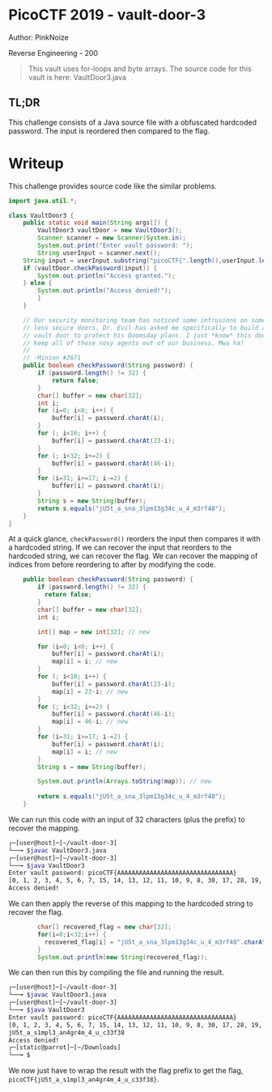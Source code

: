 # PicoCTF 2019 - vault-door-3
Author: PinkNoize

Reverse Engineering - 200

> This vault uses for-loops and byte arrays. The source code for this vault is here: VaultDoor3.java

## TL;DR

This challenge consists of a Java source file with a obfuscated hardcoded password. The input is reordered then compared to the flag.

# Writeup

This challenge provides source code like the similar problems.

```java
import java.util.*;

class VaultDoor3 {
    public static void main(String args[]) {
        VaultDoor3 vaultDoor = new VaultDoor3();
        Scanner scanner = new Scanner(System.in);
        System.out.print("Enter vault password: ");
        String userInput = scanner.next();
	String input = userInput.substring("picoCTF{".length(),userInput.length()-1);
	if (vaultDoor.checkPassword(input)) {
	    System.out.println("Access granted.");
	} else {
	    System.out.println("Access denied!");
        }
    }

    // Our security monitoring team has noticed some intrusions on some of the
    // less secure doors. Dr. Evil has asked me specifically to build a stronger
    // vault door to protect his Doomsday plans. I just *know* this door will
    // keep all of those nosy agents out of our business. Mwa ha!
    //
    // -Minion #2671
    public boolean checkPassword(String password) {
        if (password.length() != 32) {
            return false;
        }
        char[] buffer = new char[32];
        int i;
        for (i=0; i<8; i++) {
            buffer[i] = password.charAt(i);
        }
        for (; i<16; i++) {
            buffer[i] = password.charAt(23-i);
        }
        for (; i<32; i+=2) {
            buffer[i] = password.charAt(46-i);
        }
        for (i=31; i>=17; i-=2) {
            buffer[i] = password.charAt(i);
        }
        String s = new String(buffer);
        return s.equals("jU5t_a_sna_3lpm13g34c_u_4_m3rf48");
    }
}
```

At a quick glance, `checkPassword()` reorders the input then compares it with a hardcoded string. If we can recover the input that reorders to the hardcoded string, we can recover the flag. We can recover the mapping of indices from before reordering to after by modifying the code.

```java
    public boolean checkPassword(String password) {
        if (password.length() != 32) {
          return false;
        }
        char[] buffer = new char[32];
        int i;

        int[] map = new int[32]; // new

        for (i=0; i<8; i++) {
            buffer[i] = password.charAt(i);
            map[i] = i; // new
        }
        for (; i<16; i++) {
            buffer[i] = password.charAt(23-i);
            map[i] = 23-i; // new
        }
        for (; i<32; i+=2) {
            buffer[i] = password.charAt(46-i);
            map[i] = 46-i; // new
        }
        for (i=31; i>=17; i-=2) {
            buffer[i] = password.charAt(i);
            map[i] = i; // new
        }
        String s = new String(buffer);

        System.out.println(Arrays.toString(map)); // new
        
        return s.equals("jU5t_a_sna_3lpm13g34c_u_4_m3rf48");
    }
```

We can run this code with an input of 32 characters (plus the prefix) to recover the mapping.

```bash
┌─[user@host]─[~/vault-door-3]
└──╼ $javac VaultDoor3.java 
┌─[user@host]─[~/vault-door-3]
└──╼ $java VaultDoor3 
Enter vault password: picoCTF{AAAAAAAAAAAAAAAAAAAAAAAAAAAAAAAA}
[0, 1, 2, 3, 4, 5, 6, 7, 15, 14, 13, 12, 11, 10, 9, 8, 30, 17, 28, 19, 26, 21, 24, 23, 22, 25, 20, 27, 18, 29, 16, 31]
Access denied!
```

We can then apply the reverse of this mapping to the hardcoded string to recover the flag.

```java
        char[] recovered_flag = new char[32];
        for(i=0;i<32;i++) {
          recovered_flag[i] = "jU5t_a_sna_3lpm13g34c_u_4_m3rf48".charAt(map[i]);
        }
        System.out.println(new String(recovered_flag));
```

We can then run this by compiling the file and running the result.

```bash
┌─[user@host]─[~/vault-door-3]
└──╼ $javac VaultDoor3.java 
┌─[user@host]─[~/vault-door-3]
└──╼ $java VaultDoor3 
Enter vault password: picoCTF{AAAAAAAAAAAAAAAAAAAAAAAAAAAAAAAA}
[0, 1, 2, 3, 4, 5, 6, 7, 15, 14, 13, 12, 11, 10, 9, 8, 30, 17, 28, 19, 26, 21, 24, 23, 22, 25, 20, 27, 18, 29, 16, 31]
jU5t_a_s1mpl3_an4gr4m_4_u_c33f38
Access denied!
┌─[static@parrot]─[~/Downloads]
└──╼ $
```

We now just have to wrap the result with the flag prefix to get the flag, `picoCTF{jU5t_a_s1mpl3_an4gr4m_4_u_c33f38}`.